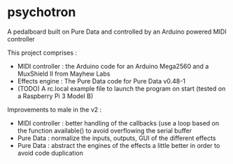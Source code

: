 # psychotron
A pedalboard built on Pure Data and controlled by an Arduino powered MIDI controller

This project comprises :
- MIDI controller : the Arduino code for an Arduino Mega2560 and a MuxShield II from Mayhew Labs
- Effects engine : The Pure Data code for Pure Data v0.48-1
- (TODO) A rc.local example file to launch the program on start (tested on a Raspberry Pi 3 Model B)


Improvements to male in the v2 :
- MIDI controller : better handling of the callbacks (use a loop based on the function available() to avoid overflowing the serial buffer
- Pure Data : normalize the inputs, outputs, GUI of the different effects
- Pure Data : abstract the engines of the effects a little better in order to avoid code duplication
